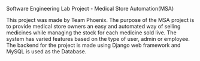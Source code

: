 Software Engineering Lab Project - Medical Store Automation(MSA)

This project was made by Team Phoenix. The purpose of the MSA project is to provide medical store owners an easy and automated way of selling medicines while managing the stock
for each medicine sold live. The system has varied features based on the type of user, admin or employee. The backend for the project is made using Django web framework and MySQL
is used as the Database.

